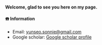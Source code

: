 #### Welcome, glad to see you here on my page.
  
#### ☎️ Information
- Email: yunseo.sonnie@gmail.com
- Google scholar: [Google scholar profile](https://scholar.google.com/citations?user=6Kw4ibQAAAAJ&hl=ko)
